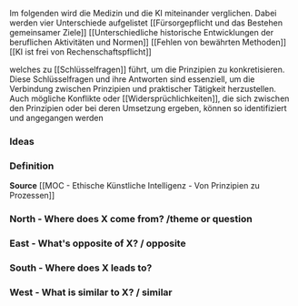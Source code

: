 Im folgenden wird die Medizin und die KI miteinander verglichen. Dabei werden vier Unterschiede aufgelistet
 [[Fürsorgepflicht und das Bestehen gemeinsamer Ziele]] 
 [[Unterschiedliche historische Entwicklungen der beruflichen Aktivitäten und Normen]]
 [[Fehlen von bewährten Methoden]]
 [[KI ist frei von Rechenschaftspflicht]]
 
 welches zu [[Schlüsselfragen]] führt, um die Prinzipien zu konkretisieren. Diese Schlüsselfragen und ihre Antworten sind essenziell, um die Verbindung zwischen Prinzipien und praktischer Tätigkeit herzustellen. Auch mögliche Konflikte oder [[Widersprüchlichkeiten]], die sich zwischen den Prinzipien oder bei deren Umsetzung ergeben, können so identifiziert und angegangen werden



### Ideas


### Definition 


**Source** [[MOC - Ethische Künstliche Intelligenz - Von Prinzipien zu Prozessen]]

### North - Where does X come from? /theme or question

### East - What's opposite of X? / opposite

### South - Where does X leads to? 

### West - What is similar to X? / similar

